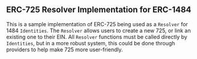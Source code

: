 ## ERC-725 Resolver Implementation for ERC-1484

This is a sample implementation of ERC-725 being used as a `Resolver` for 1484 `Identities`. The `Resolver` allows users to create a new 725, or link an existing one to their EIN. All `Resolver` functions must be called directly by `Identities`, but in a more robust system, this could be done through providers to help make 725 more user-friendly.
